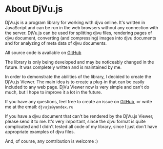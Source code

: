 # About DjVu.js

DjVu.js is a program library for working with djvu online. 
It's written in JavaScript and can be run in the web browsers without any connection with the server.
DjVu.js can be used for splitting djvu files, rendering pages of djvu document, 
converting (and compressing) images into djvu documents and for analyzing of meta data of djvu documents.

All source code is available on [GitHub](https://github.com/RussCoder/djvujs)

The library is only being developed and may be noticeably changed in the future.
It was completely written and is maintained by me.

In order to demonstrate the abilities of the library, I decided to create the DjVu.js Viewer. 
The main idea is to create a plug-in that can be easily included to any web page.
DjVu Viewer now is very simple and can't do much, but I hope to improve it a lot in the future. 

If you have any questions, feel free to create an issue on [GitHub](https://github.com/RussCoder/djvujs/issues), or write me at the email: `djvujs@yandex.ru`

If you have a djvu document that can't be rendered by the DjVu.js Viewer, please send it to me.
It's very important, since the djvu format is quite complicated and I didn't tested all code of my library, 
since I just don't have appropriate examples of djvu files. 

And, of course, any contribution is welcome :)